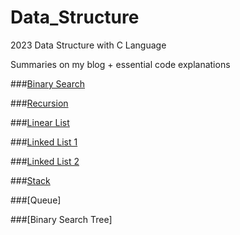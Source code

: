 # Data_Structure
2023 Data Structure with C Language

Summaries on my blog + essential code explanations

###[Binary Search](https://helloparzival.tistory.com/entry/Data-Structure-%EC%9D%B4%EB%B6%84-%ED%83%90%EC%83%89Binary-Search)

###[Recursion](https://helloparzival.tistory.com/entry/Data-Structure-%EC%9E%AC%EA%B7%80Recursion)

###[Linear List](https://helloparzival.tistory.com/entry/Data-Structure-%EC%84%A0%ED%98%95-%EB%A6%AC%EC%8A%A4%ED%8A%B8Linear-List)

###[Linked List 1](https://helloparzival.tistory.com/entry/Data-Structure-%EC%97%B0%EA%B2%B0-%EB%A6%AC%EC%8A%A4%ED%8A%B8Linked-List)

###[Linked List 2](https://helloparzival.tistory.com/entry/Data-Structure-%EC%97%B0%EA%B2%B0-%EB%A6%AC%EC%8A%A4%ED%8A%B82Linked-List2)

###[Stack](https://helloparzival.tistory.com/entry/Data-Structure-%EC%8A%A4%ED%83%9DStack)

###[Queue]

###[Binary Search Tree]
